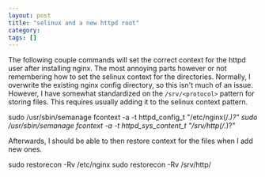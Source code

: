 ```yaml
---
layout: post
title: "selinux and a new httpd root"
category:
tags: []
---
```


The following couple commands will set the correct context for the httpd user
after installing nginx. The most annoying parts however or not remembering how
to set the selinux context for the directories. Normally, I overwrite the
existing nginx config directory, so this isn't much of an issue. However, I
have somewhat standardized on the `/srv/<protocol>` pattern for storing files.
This requires usually adding it to the selinux context pattern.

  sudo /usr/sbin/semanage fcontext -a -t httpd_config_t "/etc/nginx(/.*)?"
  sudo /usr/sbin/semanage fcontext -a -t httpd_sys_content_t "/srv/http(/.*)?"

Afterwards, I should be able to then restore context for the files when I add new ones.

  sudo restorecon -Rv /etc/nginx
  sudo restorecon -Rv /srv/http/
